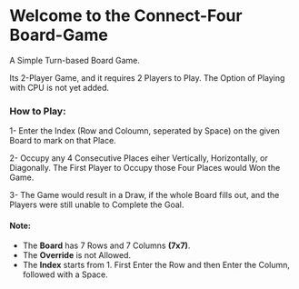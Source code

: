 # Welcome to the Connect-Four Board-Game
A Simple Turn-based Board Game. 

Its 2-Player Game, and it requires 2 Players to Play. The Option of Playing with CPU is not yet added. 

### How to Play: 

  1- Enter the Index (Row and Coloumn, seperated by Space) on the given Board to mark on that Place. 
   
  2- Occupy any 4 Consecutive Places eiher Vertically, Horizontally, or Diagonally. 
     The First Player to Occupy those Four Places would Won the Game. 

  3- The Game would result in a Draw, if the whole Board fills out, and the Players were still unable to Complete the Goal. 

#### Note:
  * The **Board** has 7 Rows and 7 Columns **(7x7)**. 
  * The **Override** is not Allowed. 
  * The **Index** starts from 1. First Enter the Row and then Enter the Column, followed with a Space. 
  